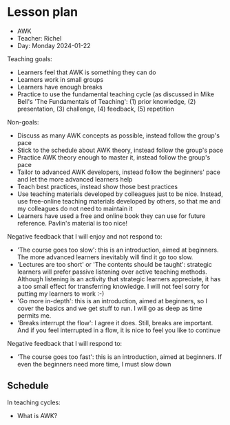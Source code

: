 # Lesson plan

- AWK
- Teacher: Richel
- Day: Monday 2024-01-22

Teaching goals:

- Learners feel that AWK is something they can do
- Learners work in small groups
- Learners have enough breaks
- Practice to use the fundamental teaching cycle (as discussed in Mike Bell's 'The 
   Fundamentals of Teaching': (1) prior knowledge,
   (2) presentation, (3) challenge, (4) feedback, (5) repetition

Non-goals:

- Discuss as many AWK concepts as possible,
  instead follow the group's pace
- Stick to the schedule about AWK theory,
  instead follow the group's pace
- Practice AWK theory enough to master it,
  instead follow the group's pace
- Tailor to advanced AWK developers,
  instead follow the beginners' pace 
  and let the more advanced learners help
- Teach best practices,
  instead show those best practices
- Use teaching materials developed by colleagues just to be nice.
  Instead, use free-online teaching materials developed by others,
  so that me and my colleagues do not need to maintain it
- Learners have used a free and online book they can use for future reference.
  Pavlin's material is too nice!

Negative feedback that I will enjoy and not respond to:

- 'The course goes too slow': this is an introduction, aimed at beginners.
  The more advanced learners inevitably will find it go too slow.
- 'Lectures are too short' or 'The contents should be taught': 
  strategic learners will prefer passive listening
  over active teaching methods. Although listening is an activity that
  strategic learners appreciate, it has a too small effect for transferring knowledge.
  I will not feel sorry for putting my learners to work :-)
- 'Go more in-depth': this is an introduction, aimed at beginners,
  so I cover the basics and we get stuff to run. I will go as deep as time
  permits me.
- 'Breaks interrupt the flow': I agree it does. Still, breaks are
  important. And if you feel interrupted in a flow, it is nice to feel
  you like to continue

Negative feedback that I will respond to:

- 'The course goes too fast': this is an introduction, aimed at beginners.
  If even the beginners need more time, I must slow down

## Schedule

In teaching cycles:

- What is AWK?
